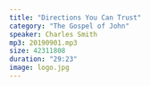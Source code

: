 ```yaml
---
title: "Directions You Can Trust"
category: "The Gospel of John"
speaker: Charles Smith
mp3: 20190901.mp3
size: 42311808
duration: "29:23"
image: logo.jpg
---
```

